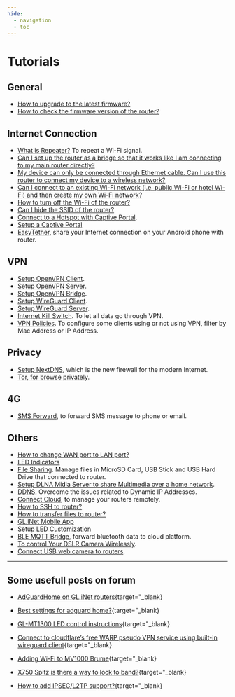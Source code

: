 ```yaml
---
hide:
  - navigation
  - toc
---
```


# Tutorials

## General

* [How to upgrade to the latest firmware?](firmware_upgrade)
* [How to check the firmware version of the router?](check_firmware_version)

## Internet Connection

* [What is Repeater?](repeater) To repeat a Wi-Fi signal.
* [Can I set up the router as a bridge so that it works like I am connecting to my main router directly?](setup_the_router_as_a_bridge)
* [My device can only be connected through Ethernet cable. Can I use this router to connect my device to a wireless network?](produce_a_wired_connection)
* [Can I connect to an existing Wi-Fi network (i.e. public Wi-Fi or hotel Wi-Fi) and then create my own Wi-Fi network?](connect_to_an_existing_wifi)
* [How to turn off the Wi-Fi of the router?](turn_off_wifi)
* [Can I hide the SSID of the router?](hide_ssid)
* [Connect to a Hotspot with Captive Portal](connect_to_a_hotspot_with_captive_portal).
* [Setup a Captive Portal](captive_portal)
* [EasyTether](tether), share your Internet connection on your Android phone with router.

## VPN

* [Setup OpenVPN Client](openvpn_client).
* [Setup OpenVPN Server](openvpn_server).
* [Setup OpenVPN Bridge](openvpn_bridge).
* [Setup WireGuard Client](wireguard_client).
* [Setup WireGuard Server](wireguard_server).
* [Internet Kill Switch](internet_kill_switch). To let all data go through VPN.
* [VPN Policies](vpn_policies). To configure some clients using or not using VPN, filter by Mac Address or IP Address. 

## Privacy

* [Setup NextDNS](nextdns), which is the new firewall for the modern Internet.
* [Tor, for browse privately](tor).

## 4G

* [SMS Forward](sms_forward), to forward SMS message to phone or email.

## Others

* [How to change WAN port to LAN port?](change_wan_to_lan)
* [LED Indicators](led)
* [File Sharing](file_sharing). Manage files in MicroSD Card, USB Stick and USB Hard Drive that connected to router.
* [Setup DLNA Midia Server to share Multimedia over a home network](dlnaserver).
* [DDNS](ddns). Overcome the issues related to Dynamic IP Addresses.
* [Connect Cloud](cloud), to manage your routers remotely.
* [How to SSH to router?](ssh)
* [How to transfer files to router?](scp)
* [GL.iNet Mobile App](mobile_app)
* [Setup LED Customization](led_customization)
* [BLE MQTT Bridge](ble2mqtt), forward bluetooth data to cloud platform.
* [To control Your DSLR Camera Wirelessly](qdslrdashboard).
* [Connect USB web camera to routers](camera).

---

## Some usefull posts on forum

* [AdGuardHome on GL.iNet routers](https://forum.gl-inet.com/t/adguardhome-on-gl-routers/10664){target="_blank}

* [Best settings for adguard home?](https://forum.gl-inet.com/t/best-settings-for-adguard-home/11975){target="_blank}

* [GL-MT1300 LED control instructions](https://forum.gl-inet.com/t/gl-mt1300-led-control-instructions/13338){target="_blank}

* [Connect to cloudflare’s free WARP pseudo VPN service using built-in wireguard client](https://forum.gl-inet.com/t/guide-connect-to-cloudflares-free-warp-pseudo-vpn-service-using-built-in-wireguard-client/10508){target="_blank}

* [Adding Wi-Fi to MV1000 Brume](https://forum.gl-inet.com/t/adding-wi-fi-to-mv1000-brume/9610/49){target="_blank}

* [X750 Spitz is there a way to lock to band?](https://forum.gl-inet.com/t/x750-spitz-is-there-a-way-to-lock-to-band/5687){target="_blank}

* [How to add IPSEC/L2TP support?](https://forum.gl-inet.com/t/how-to-add-ipsec-l2tp-support/1637/52){target="_blank}
